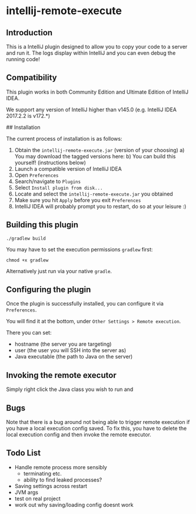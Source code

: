 # intellij-remote-execute

## Introduction

This is a IntelliJ plugin designed to allow you to copy your code to a server and run it. 
The logs display within IntelliJ and you can even debug the running code!

## Compatibility

This plugin works in both Community Edition and Ultimate Edition of IntelliJ IDEA.

We support any version of IntelliJ higher than v145.0 (e.g. IntelliJ IDEA 2017.2.2 is v172.*)

## Installation

The current process of installation is as follows:

1) Obtain the `intellij-remote-execute.jar` (version of your choosing)
    a) You may download the tagged versions here: <link>
    b) You can build this yourself! (instructions below)
2) Launch a compatible version of IntelliJ IDEA
3) Open `Preferences` 
4) Search/navigate to `Plugins`
5) Select `Install plugin from disk...`
6) Locate and select the `intellij-remote-execute.jar` you obtained
7) Make sure you hit `Apply` before you exit `Preferences`
8) IntelliJ IDEA will probably prompt you to restart, do so at your leisure :)

## Building this plugin

`./gradlew build`

You may have to set the execution permissions `gradlew` first:

`chmod +x gradlew`
 
Alternatively just run via your native `gradle`.

## Configuring the plugin

Once the plugin is successfully installed, you can configure it via `Preferences`.

You will find it at the bottom, under `Other Settings > Remote execution`.

There you can set:

- hostname (the server you are targeting)
- user (the user you will SSH into the server as)
- Java executable (the path to Java on the server)

## Invoking the remote executor

Simply right click the Java class you wish to run and 

## Bugs

Note that there is a bug around not being able to trigger remote execution if you have a local execution config saved.
To fix this, you have to delete the local execution config and then invoke the remote executor.

## Todo List
- Handle remote process more sensibly
   - terminating etc.
   - ability to find leaked processes?
- Saving settings across restart
- JVM args
- test on real project
- work out why saving/loading config doesnt work